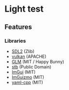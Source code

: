 # Light test



## Features

### Libraries

* [SDL2](https://github.com/libsdl-org/SDL) (Zlib)
* [vulkan](https://vulkan.lunarg.com) (APACHE)
* [GLM](https://glm.g-truc.net/0.9.9/index.html) (MIT / Happy Bunny)
* [stb](https://github.com/nothings/stb) (Public Domain)
* [ImGui](https://github.com/ocornut/imgui) (MIT)
* [ImGuizmo](https://github.com/CedricGuillemet/ImGuizmo) (MIT)
* [yaml-cpp](https://github.com/jbeder/yaml-cpp) (MIT)